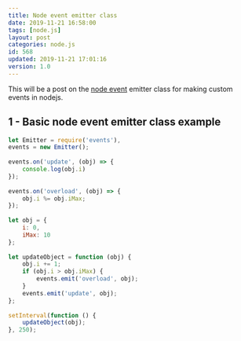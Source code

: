 ```yaml
---
title: Node event emitter class
date: 2019-11-21 16:58:00
tags: [node.js]
layout: post
categories: node.js
id: 568
updated: 2019-11-21 17:01:16
version: 1.0
---
```


This will be a post on the [node event](https://nodejs.org/api/events.html#events_class_eventemitter) emitter class for making custom events in nodejs.

<!-- more -->


## 1 - Basic node event emitter class example

```js
let Emitter = require('events'),
events = new Emitter();
 
events.on('update', (obj) => {
    console.log(obj.i)
});
 
events.on('overload', (obj) => {
    obj.i %= obj.iMax;
});
 
let obj = {
    i: 0,
    iMax: 10
};
 
let updateObject = function (obj) {
    obj.i += 1;
    if (obj.i > obj.iMax) {
        events.emit('overload', obj);
    }
    events.emit('update', obj);
};
 
setInterval(function () {
    updateObject(obj);
}, 250);
```